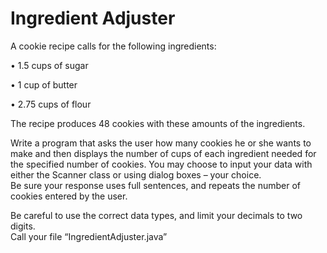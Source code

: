 # Ingredient Adjuster

A cookie recipe calls for the following ingredients:

• 1.5 cups of sugar


• 1 cup of butter


• 2.75 cups of flour

The recipe produces 48 cookies with these amounts of the ingredients. 

Write a program that asks the user how many cookies he or she wants to make and then displays the number of cups of each ingredient needed for the specified number of cookies.  You may choose to input your data with either the Scanner class or using dialog boxes – your choice.  
Be sure your response uses full sentences, and repeats the number of cookies entered by the user.

Be careful to use the correct data types, and limit your decimals to two digits.  
Call your file “IngredientAdjuster.java”
     



